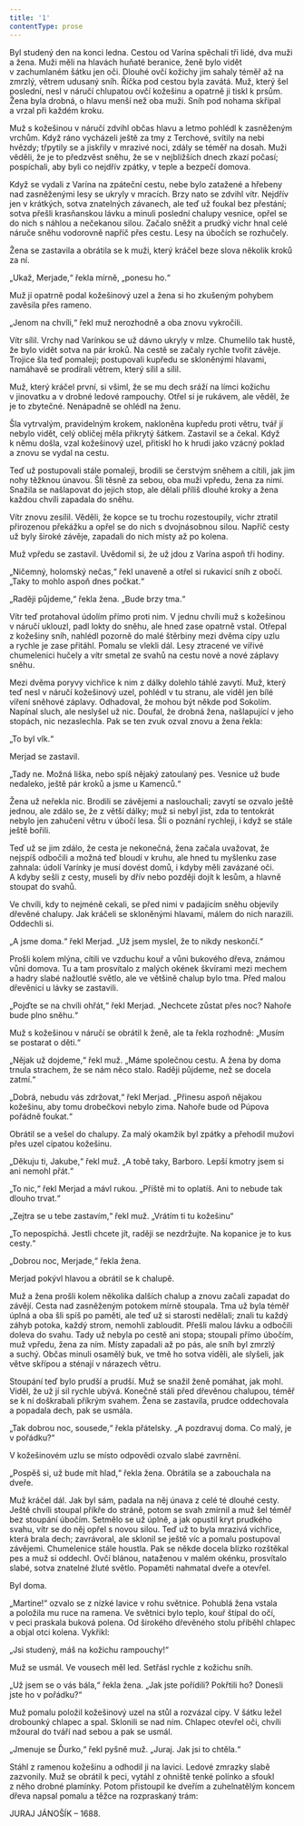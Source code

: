 ```yaml
---
title: '1'
contentType: prose
---
```


<section>

Byl studený den na konci ledna. Cestou od Varína spěchali tři lidé, dva muži a žena. Muži měli na hlavách huňaté beranice, ženě bylo vidět v zachumlaném šátku jen oči. Dlouhé ovčí kožichy jim sahaly téměř až na zmrzlý, větrem udusaný sníh. Říčka pod cestou byla zavátá. Muž, který šel poslední, nesl v náručí chlupatou ovčí kožešinu a opatrně ji tiskl k prsům. Žena byla drobná, o hlavu menší než oba muži. Sníh pod nohama skřípal a vrzal při každém kroku.

Muž s kožešinou v náručí zdvihl občas hlavu a letmo pohlédl k zasněženým vrchům. Když ráno vycházeli ještě za tmy z Terchové, svítily na nebi hvězdy; třpytily se a jiskřily v mrazivé noci, zdály se téměř na dosah. Muži věděli, že je to předzvěst sněhu, že se v nejbližších dnech zkazí počasí; pospíchali, aby byli co nejdřív zpátky, v teple a bezpečí domova.

Když se vydali z Varína na zpáteční cestu, nebe bylo zatažené a hřebeny nad zasněženými lesy se ukryly v mracích. Brzy nato se zdvihl vítr. Nejdřív jen v krátkých, sotva znatelných závanech, ale teď už foukal bez přestání; sotva přešli krasňanskou lávku a minuli poslední chalupy vesnice, opřel se do nich s náhlou a nečekanou silou. Začalo sněžit a prudký vichr hnal celé náruče sněhu vodorovně napříč přes cestu. Lesy na úbočích se rozhučely.

Žena se zastavila a obrátila se k muži, který kráčel beze slova několik kroků za ní.

„Ukaž, Merjade,“ řekla mírně, „ponesu ho.“

Muž jí opatrně podal kožešinový uzel a žena si ho zkušeným pohybem zavěsila přes rameno.

„Jenom na chvíli,“ řekl muž nerozhodně a oba znovu vykročili.

Vítr sílil. Vrchy nad Varínkou se už dávno ukryly v mlze. Chumelilo tak hustě, že bylo vidět sotva na pár kroků. Na cestě se začaly rychle tvořit závěje. Trojice šla teď pomaleji; postupovali kupředu se skloněnými hlavami, namáhavě se prodírali větrem, který sílil a sílil.

Muž, který kráčel první, si všiml, že se mu dech sráží na límci kožichu v jinovatku a v drobné ledové rampouchy. Otřel si je rukávem, ale věděl, že je to zbytečné. Nenápadně se ohlédl na ženu.

Šla vytrvalým, pravidelným krokem, nakloněna kupředu proti větru, tvář jí nebylo vidět, celý obličej měla přikrytý šátkem. Zastavil se a čekal. Když k němu došla, vzal kožešinový uzel, přitiskl ho k hrudi jako vzácný poklad a znovu se vydal na cestu.

Teď už postupovali stále pomaleji, brodili se čerstvým sněhem a cítili, jak jim nohy těžknou únavou. Šli těsně za sebou, oba muži vpředu, žena za nimi. Snažila se našlapovat do jejich stop, ale dělali příliš dlouhé kroky a žena každou chvíli zapadala do sněhu.

Vítr znovu zesílil. Věděli, že kopce se tu trochu rozestoupily, vichr ztratil přirozenou překážku a opřel se do nich s dvojnásobnou silou. Napříč cesty už byly široké závěje, zapadali do nich místy až po kolena.

Muž vpředu se zastavil. Uvědomil si, že už jdou z Varína aspoň tři hodiny.

„Ničemný, holomský nečas,“ řekl unaveně a otřel si rukavicí sníh z obočí. „Taky to mohlo aspoň dnes počkat.“

„Raději půjdeme,“ řekla žena. „Bude brzy tma.“

Vítr teď protahoval údolím přímo proti nim. V jednu chvíli muž s kožešinou v náručí uklouzl, padl lokty do sněhu, ale hned zase opatrně vstal. Otřepal z kožešiny sníh, nahlédl pozorně do malé štěrbiny mezi dvěma cípy uzlu a rychle je zase přitáhl. Pomalu se vlekli dál. Lesy ztracené ve vířivé chumelenici hučely a vítr smetal ze svahů na cestu nové a nové záplavy sněhu.

Mezi dvěma poryvy vichřice k nim z dálky dolehlo táhlé zavytí. Muž, který teď nesl v náručí kožešinový uzel, pohlédl v tu stranu, ale viděl jen bílé víření sněhové záplavy. Odhadoval, že mohou být někde pod Sokolím. Napínal sluch, ale neslyšel už nic. Doufal, že drobná žena, našlapující v jeho stopách, nic nezaslechla. Pak se ten zvuk ozval znovu a žena řekla:

„To byl vlk.“

Merjad se zastavil.

„Tady ne. Možná liška, nebo spíš nějaký zatoulaný pes. Vesnice už bude nedaleko, ještě pár kroků a jsme u Kamenců.“

Žena už neřekla nic. Brodili se závějemi a naslouchali; zavytí se ozvalo ještě jednou, ale zdálo se, že z větší dálky; muž si nebyl jist, zda to tentokrát nebylo jen zahučení větru v úbočí lesa. Šli o poznání rychleji, i když se stále ještě bořili.

Teď už se jim zdálo, že cesta je nekonečná, žena začala uvažovat, že nejspíš odbočili a možná teď bloudí v kruhu, ale hned tu myšlenku zase zahnala: údolí Varínky je musí dovést domů, i kdyby měli zavázané oči. A kdyby sešli z cesty, museli by dřív nebo později dojít k lesům, a hlavně stoupat do svahů.

Ve chvíli, kdy to nejméně cekali, se před nimi v padajícím sněhu objevily dřevěné chalupy. Jak kráčeli se skloněnými hlavami, málem do nich narazili. Oddechli si.

„A jsme doma.“ řekl Merjad. „Už jsem myslel, že to nikdy neskončí.“

Prošli kolem mlýna, cítili ve vzduchu kouř a vůni bukového dřeva, známou vůni domova. Tu a tam prosvítalo z malých okének škvírami mezi mechem a hadry slabé nažloutlé světlo, ale ve většině chalup bylo tma. Před malou dřevěnicí u lávky se zastavili.

„Pojďte se na chvíli ohřát,“ řekl Merjad. „Nechcete zůstat přes noc? Nahoře bude plno sněhu.“

Muž s kožešinou v náručí se obrátil k ženě, ale ta řekla rozhodně: „Musím se postarat o děti.“

„Nějak už dojdeme,“ řekl muž. „Máme společnou cestu. A žena by doma trnula strachem, že se nám něco stalo. Raději půjdeme, než se docela zatmí.“

„Dobrá, nebudu vás zdržovat,“ řekl Merjad. „Přinesu aspoň nějakou kožešinu, aby tomu drobečkovi nebylo zima. Nahoře bude od Púpova pořádně foukat.“

Obrátil se a vešel do chalupy. Za malý okamžik byl zpátky a přehodil mužovi přes uzel cípatou kožešinu.

„Děkuju ti, Jakube,“ řekl muž. „A tobě taky, Barboro. Lepší kmotry jsem si ani nemohl přát.“

„To nic,“ řekl Merjad a mávl rukou. „Příště mi to oplatíš. Ani to nebude tak dlouho trvat.“

„Zejtra se u tebe zastavím,“ řekl muž. „Vrátím ti tu kožešinu“

„To nepospíchá. Jestli chcete jít, raději se nezdržujte. Na kopanice je to kus cesty.“

„Dobrou noc, Merjade,“ řekla žena.

Merjad pokývl hlavou a obrátil se k chalupě.

Muž a žena prošli kolem několika dalších chalup a znovu začali zapadat do závějí. Cesta nad zasněženým potokem mírně stoupala. Tma už byla téměř úplná a oba šli spíš po paměti, ale teď už si starosti nedělali; znali tu každý záhyb potoka, každý strom, nemohli zabloudit. Přešli malou lávku a odbočili doleva do svahu. Tady už nebyla po cestě ani stopa; stoupali přímo úbočím, muž vpředu, žena za ním. Místy zapadali až po pás, ale sníh byl zmrzlý a suchý. Občas minuli osamělý buk, ve tmě ho sotva viděli, ale slyšeli, jak větve skřípou a sténají v nárazech větru.

Stoupání teď bylo prudší a prudší. Muž se snažil ženě pomáhat, jak mohl. Viděl, že už jí sil rychle ubývá. Konečně stáli před dřevěnou chalupou, téměř se k ní doškrabali příkrým svahem. Žena se zastavila, prudce oddechovala a popadala dech, pak se usmála.

„Tak dobrou noc, sousede,“ řekla přátelsky. „A pozdravuj doma. Co malý, je v pořádku?“

V kožešinovém uzlu se místo odpovědi ozvalo slabé zavrnění.

„Pospěš si, už bude mít hlad,“ řekla žena. Obrátila se a zabouchala na dveře.

Muž kráčel dál. Jak byl sám, padala na něj únava z celé té dlouhé cesty. Ještě chvíli stoupal příkře do stráně, potom se svah zmírnil a muž šel téměř bez stoupání úbočím. Setmělo se už úplně, a jak opustil kryt prudkého svahu, vítr se do něj opřel s novou silou. Teď už to byla mrazivá vichřice, která brala dech; zavrávoral, ale sklonil se ještě víc a pomalu postupoval závějemi. Chumelenice stále houstla. Pak se někde docela blízko rozštěkal pes a muž si oddechl. Ovčí blánou, nataženou v malém okénku, prosvítalo slabé, sotva znatelné žluté světlo. Popaměti nahmatal dveře a otevřel.

Byl doma.

„Martine!“ ozvalo se z nízké lavice v rohu světnice. Pohublá žena vstala a položila mu ruce na ramena. Ve světnici bylo teplo, kouř štípal do očí, v peci praskala buková polena. Od širokého dřevěného stolu přiběhl chlapec a objal otci kolena. Vykřikl:

„Jsi studený, máš na kožichu rampouchy!“

Muž se usmál. Ve vousech měl led. Setřásl rychle z kožichu sníh.

„Už jsem se o vás bála,“ řekla žena. „Jak jste pořídili? Pokřtili ho? Donesli jste ho v pořádku?“

Muž pomalu položil kožešinový uzel na stůl a rozvázal cípy. V šátku ležel drobounký chlapec a spal. Sklonili se nad ním. Chlapec otevřel oči, chvíli mžoural do tváří nad sebou a pak se usmál.

„Jmenuje se Ďurko,“ řekl pyšně muž. „Juraj. Jak jsi to chtěla.“

Stáhl z ramenou kožešinu a odhodil ji na lavici. Ledové zmrazky slabě zazvonily. Muž se obrátil k peci, vytáhl z ohniště tenké polínko a sfoukl z něho drobné plamínky. Potom přistoupil ke dveřím a zuhelnatělým koncem dřeva napsal pomalu a těžce na rozpraskaný trám:

JURAJ JÁNOŠÍK – 1688.

</section>

